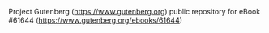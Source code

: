 Project Gutenberg (https://www.gutenberg.org) public repository for eBook #61644 (https://www.gutenberg.org/ebooks/61644)
